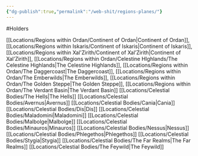 ```yaml
---
{"dg-publish":true,"permalink":"/web-shit/regions-planes/"}
---
```


#Holders

[[Locations/Regions within Ordan/Continent of Ordan\|Continent of Ordan]],
[[Locations/Regions within Iskaris/Continent of Iskaris\|Continent of Iskaris]],
[[Locations/Regions within Xal'Zirith/Continent of Xal’Zirith\|Continent of Xal’Zirith]],
[[Locations/Regions within Ordan/Celestine HIghlands/The Celestine Highlands\|The Celestine Highlands]],
[[Locations/Regions within Ordan/The Daggercoast\|The Daggercoast]],
[[Locations/Regions within Ordan/The Emberwilds\|The Emberwilds]],
[[Locations/Regions within Ordan/The Golden Steppe\|The Golden Steppe]],
[[Locations/Regions within Ordan/The Verdant Basin\|The Verdant Basin]]
[[Locations/Celestial Bodies/The Hells\|The Hells]]
[[Locations/Celestial Bodies/Avernus\|Avernus]]
[[Locations/Celestial Bodies/Cania\|Cania]]
[[Locations/Celestial Bodies/Dis\|Dis]]
[[Locations/Celestial Bodies/Maladomini\|Maladomini]]
[[Locations/Celestial Bodies/Malbolge\|Malbolge]]
[[Locations/Celestial Bodies/Minauros\|Minauros]]
[[Locations/Celestial Bodies/Nessus\|Nessus]]
[[Locations/Celestial Bodies/Phlegethos\|Phlegethos]]
[[Locations/Celestial Bodies/Stygia\|Stygia]]
[[Locations/Celestial Bodies/The Far Realms\|The Far Realms]]
[[Locations/Celestial Bodies/The Feywild\|The Feywild]]